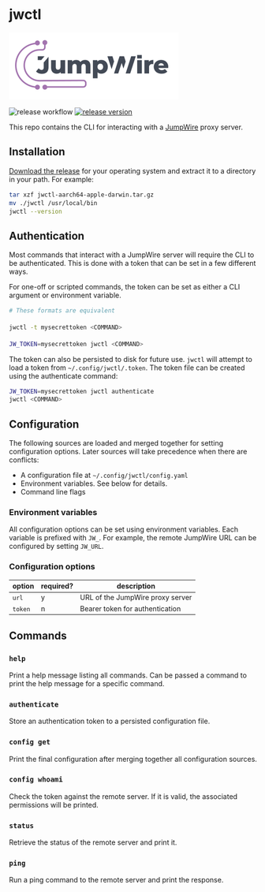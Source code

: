 # jwctl

[![jumpwire logo](./images/jumpwire-logo.png)](https://jumpwire.io)

![release workflow](https://github.com/jumpwire-ai/jwctl/actions/workflows/shipit.yaml/badge.svg) [![release version](https://img.shields.io/github/v/release/jumpwire-ai/jwctl?style=flat&label=version)](https://github.com/jumpwire-ai/jwctl/releases/latest)

This repo contains the CLI for interacting with a [JumpWire](https://jumpwire.io) proxy server.

## Installation

[Download the release](https://github.com/jumpwire-ai/jwctl/releases/latest) for your operating system and extract it to a directory in your path. For example:
```bash
tar xzf jwctl-aarch64-apple-darwin.tar.gz
mv ./jwctl /usr/local/bin
jwctl --version
```

## Authentication

Most commands that interact with a JumpWire server will require the CLI to be authenticated. This is done with a token that can be set in a few different ways.

For one-off or scripted commands, the token can be set as either a CLI argument or environment variable.

```bash
# These formats are equivalent

jwctl -t mysecrettoken <COMMAND>

JW_TOKEN=mysecrettoken jwctl <COMMAND>
```

The token can also be persisted to disk for future use. `jwctl` will attempt to load a token from `~/.config/jwctl/.token`. The token file can be created using the authenticate command:

```bash
JW_TOKEN=mysecrettoken jwctl authenticate
jwctl <COMMAND>
```

## Configuration

The following sources are loaded and merged together for setting configuration options. Later sources will take precedence when there are conflicts:

- A configuration file at `~/.config/jwctl/config.yaml`
- Environment variables. See below for details.
- Command line flags

### Environment variables

All configuration options can be set using environment variables. Each variable is prefixed with `JW_`. For example, the remote JumpWire URL can be configured by setting `JW_URL`.

### Configuration options

| option | required? | description |
| --- | --- | --- |
| `url` | y | URL of the JumpWire proxy server |
| `token` | n | Bearer token for authentication |

## Commands

### `help`

Print a help message listing all commands. Can be passed a command to print the help message for a specific command.

### `authenticate`

Store an authentication token to a persisted configuration file.

### `config get`

Print the final configuration after merging together all configuration sources.

### `config whoami`

Check the token against the remote server. If it is valid, the associated permissions will be printed.

### `status`

Retrieve the status of the remote server and print it.

### `ping`

Run a ping command to the remote server and print the response.
